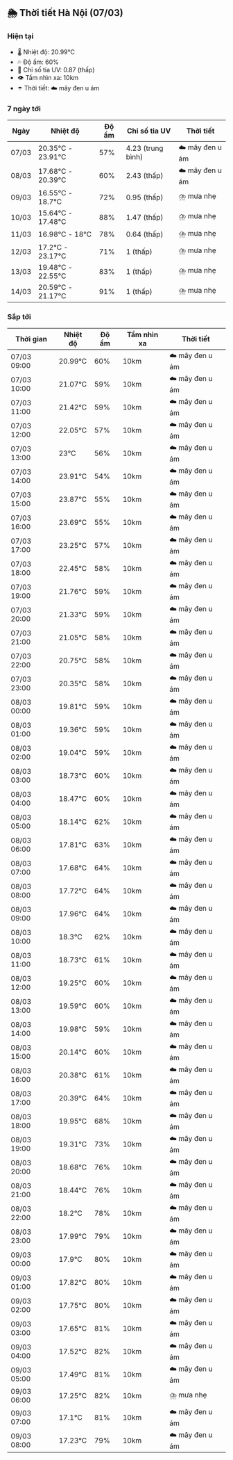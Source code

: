 ## 🌦️ Thời tiết Hà Nội (07/03)

### Hiện tại

- 🌡️ Nhiệt độ: 20.99℃
- 💦 Độ ẩm: 60%
- 🌟 Chỉ số tia UV: 0.87 (thấp)
- 👁️ Tầm nhìn xa: 10km
- ☂️ Thời tiết: ☁️ mây đen u ám

### 7 ngày tới

| Ngày | Nhiệt độ | Độ ẩm | Chỉ số tia UV | Thời tiết |
| --- | --- | --- | --- | --- |
| 07/03 | 20.35℃ - 23.91℃ | 57% | 4.23 (trung bình) | ☁️ mây đen u ám |
| 08/03 | 17.68℃ - 20.39℃ | 60% | 2.43 (thấp) | ☁️ mây đen u ám |
| 09/03 | 16.55℃ - 18.7℃ | 72% | 0.95 (thấp) | ⛈️ mưa nhẹ |
| 10/03 | 15.64℃ - 17.48℃ | 88% | 1.47 (thấp) | ⛈️ mưa nhẹ |
| 11/03 | 16.98℃ - 18℃ | 78% | 0.64 (thấp) | ⛈️ mưa nhẹ |
| 12/03 | 17.2℃ - 23.17℃ | 71% | 1 (thấp) | ⛈️ mưa nhẹ |
| 13/03 | 19.48℃ - 22.55℃ | 83% | 1 (thấp) | ⛈️ mưa nhẹ |
| 14/03 | 20.59℃ - 21.17℃ | 91% | 1 (thấp) | ⛈️ mưa nhẹ |

### Sắp tới

| Thời gian | Nhiệt độ | Độ ẩm | Tầm nhìn xa | Thời tiết |
| --- | --- | --- | --- | --- |
| 07/03 09:00 | 20.99℃ | 60% | 10km | ☁️ mây đen u ám |
| 07/03 10:00 | 21.07℃ | 59% | 10km | ☁️ mây đen u ám |
| 07/03 11:00 | 21.42℃ | 59% | 10km | ☁️ mây đen u ám |
| 07/03 12:00 | 22.05℃ | 57% | 10km | ☁️ mây đen u ám |
| 07/03 13:00 | 23℃ | 56% | 10km | ☁️ mây đen u ám |
| 07/03 14:00 | 23.91℃ | 54% | 10km | ☁️ mây đen u ám |
| 07/03 15:00 | 23.87℃ | 55% | 10km | ☁️ mây đen u ám |
| 07/03 16:00 | 23.69℃ | 55% | 10km | ☁️ mây đen u ám |
| 07/03 17:00 | 23.25℃ | 57% | 10km | ☁️ mây đen u ám |
| 07/03 18:00 | 22.45℃ | 58% | 10km | ☁️ mây đen u ám |
| 07/03 19:00 | 21.76℃ | 59% | 10km | ☁️ mây đen u ám |
| 07/03 20:00 | 21.33℃ | 59% | 10km | ☁️ mây đen u ám |
| 07/03 21:00 | 21.05℃ | 58% | 10km | ☁️ mây đen u ám |
| 07/03 22:00 | 20.75℃ | 58% | 10km | ☁️ mây đen u ám |
| 07/03 23:00 | 20.35℃ | 58% | 10km | ☁️ mây đen u ám |
| 08/03 00:00 | 19.81℃ | 59% | 10km | ☁️ mây đen u ám |
| 08/03 01:00 | 19.36℃ | 59% | 10km | ☁️ mây đen u ám |
| 08/03 02:00 | 19.04℃ | 59% | 10km | ☁️ mây đen u ám |
| 08/03 03:00 | 18.73℃ | 60% | 10km | ☁️ mây đen u ám |
| 08/03 04:00 | 18.47℃ | 60% | 10km | ☁️ mây đen u ám |
| 08/03 05:00 | 18.14℃ | 62% | 10km | ☁️ mây đen u ám |
| 08/03 06:00 | 17.81℃ | 63% | 10km | ☁️ mây đen u ám |
| 08/03 07:00 | 17.68℃ | 64% | 10km | ☁️ mây đen u ám |
| 08/03 08:00 | 17.72℃ | 64% | 10km | ☁️ mây đen u ám |
| 08/03 09:00 | 17.96℃ | 64% | 10km | ☁️ mây đen u ám |
| 08/03 10:00 | 18.3℃ | 62% | 10km | ☁️ mây đen u ám |
| 08/03 11:00 | 18.73℃ | 61% | 10km | ☁️ mây đen u ám |
| 08/03 12:00 | 19.25℃ | 60% | 10km | ☁️ mây đen u ám |
| 08/03 13:00 | 19.59℃ | 60% | 10km | ☁️ mây đen u ám |
| 08/03 14:00 | 19.98℃ | 59% | 10km | ☁️ mây đen u ám |
| 08/03 15:00 | 20.14℃ | 60% | 10km | ☁️ mây đen u ám |
| 08/03 16:00 | 20.38℃ | 61% | 10km | ☁️ mây đen u ám |
| 08/03 17:00 | 20.39℃ | 64% | 10km | ☁️ mây đen u ám |
| 08/03 18:00 | 19.95℃ | 68% | 10km | ☁️ mây đen u ám |
| 08/03 19:00 | 19.31℃ | 73% | 10km | ☁️ mây đen u ám |
| 08/03 20:00 | 18.68℃ | 76% | 10km | ☁️ mây đen u ám |
| 08/03 21:00 | 18.44℃ | 76% | 10km | ☁️ mây đen u ám |
| 08/03 22:00 | 18.2℃ | 78% | 10km | ☁️ mây đen u ám |
| 08/03 23:00 | 17.99℃ | 79% | 10km | ☁️ mây đen u ám |
| 09/03 00:00 | 17.9℃ | 80% | 10km | ☁️ mây đen u ám |
| 09/03 01:00 | 17.82℃ | 80% | 10km | ☁️ mây đen u ám |
| 09/03 02:00 | 17.75℃ | 80% | 10km | ☁️ mây đen u ám |
| 09/03 03:00 | 17.65℃ | 81% | 10km | ☁️ mây đen u ám |
| 09/03 04:00 | 17.52℃ | 82% | 10km | ☁️ mây đen u ám |
| 09/03 05:00 | 17.49℃ | 81% | 10km | ☁️ mây đen u ám |
| 09/03 06:00 | 17.25℃ | 82% | 10km | ⛈️ mưa nhẹ |
| 09/03 07:00 | 17.1℃ | 81% | 10km | ☁️ mây đen u ám |
| 09/03 08:00 | 17.23℃ | 79% | 10km | ☁️ mây đen u ám |

